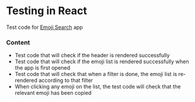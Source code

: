 # Testing in React

Test code for [Emoji Search](https://github.com/ahfarmer/emoji-search) app 

### Content

- Test code that will check if the header is rendered successfully
- Test code that will check if the emoji list is rendered successfully when the app is first opened
- Test code that will check that when a filter is done, the emoji list is re-rendered according to that filter
- When clicking any emoji on the list, the test code will check that the relevant emoji has been copied